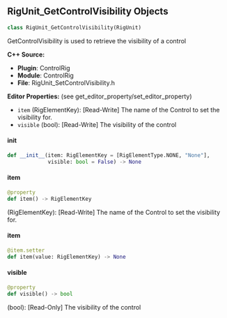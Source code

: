 ## RigUnit_GetControlVisibility Objects

```python
class RigUnit_GetControlVisibility(RigUnit)
```

GetControlVisibility is used to retrieve the visibility of a control

**C++ Source:**

- **Plugin**: ControlRig
- **Module**: ControlRig
- **File**: RigUnit_SetControlVisibility.h

**Editor Properties:** (see get_editor_property/set_editor_property)

- ``item`` (RigElementKey):  [Read-Write] The name of the Control to set the visibility for.
- ``visible`` (bool):  [Read-Write] The visibility of the control

<a id="unreal.RigUnit_GetControlVisibility.__init__"></a>

#### __init__

```python
def __init__(item: RigElementKey = [RigElementType.NONE, "None"],
             visible: bool = False) -> None
```

<a id="unreal.RigUnit_GetControlVisibility.item"></a>

#### item

```python
@property
def item() -> RigElementKey
```

(RigElementKey):  [Read-Write] The name of the Control to set the visibility for.

<a id="unreal.RigUnit_GetControlVisibility.item"></a>

#### item

```python
@item.setter
def item(value: RigElementKey) -> None
```

<a id="unreal.RigUnit_GetControlVisibility.visible"></a>

#### visible

```python
@property
def visible() -> bool
```

(bool):  [Read-Only] The visibility of the control

<a id="unreal.RigUnit_SetControlVisibility"></a>
